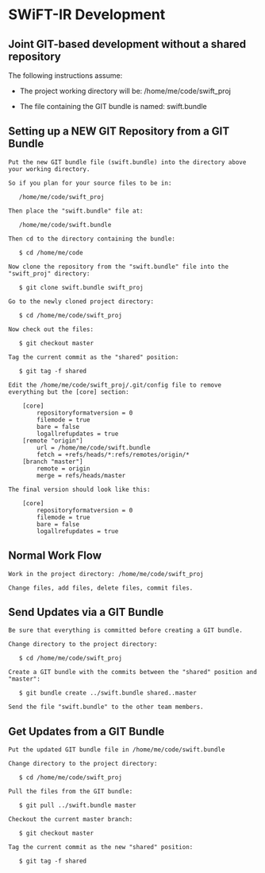 # SWiFT-IR Development

## Joint GIT-based development without a shared repository

The following instructions assume:

 * The project working directory will be: /home/me/code/swift_proj

 * The file containing the GIT bundle is named: swift.bundle


## Setting up a NEW GIT Repository from a GIT Bundle
```
Put the new GIT bundle file (swift.bundle) into the directory above your working directory.

So if you plan for your source files to be in:

   /home/me/code/swift_proj

Then place the "swift.bundle" file at:

   /home/me/code/swift.bundle

Then cd to the directory containing the bundle:

   $ cd /home/me/code

Now clone the repository from the "swift.bundle" file into the "swift_proj" directory:

   $ git clone swift.bundle swift_proj

Go to the newly cloned project directory:

   $ cd /home/me/code/swift_proj

Now check out the files:

   $ git checkout master

Tag the current commit as the "shared" position:

   $ git tag -f shared

Edit the /home/me/code/swift_proj/.git/config file to remove everything but the [core] section:

    [core]
	    repositoryformatversion = 0
	    filemode = true
	    bare = false
	    logallrefupdates = true
    [remote "origin"]
	    url = /home/me/code/swift.bundle
	    fetch = +refs/heads/*:refs/remotes/origin/*
    [branch "master"]
	    remote = origin
	    merge = refs/heads/master

The final version should look like this:

    [core]
	    repositoryformatversion = 0
	    filemode = true
	    bare = false
	    logallrefupdates = true
```



## Normal Work Flow
```
Work in the project directory: /home/me/code/swift_proj

Change files, add files, delete files, commit files.
```



## Send Updates via a GIT Bundle
```
Be sure that everything is committed before creating a GIT bundle.

Change directory to the project directory:

   $ cd /home/me/code/swift_proj

Create a GIT bundle with the commits between the "shared" position and "master":

   $ git bundle create ../swift.bundle shared..master

Send the file "swift.bundle" to the other team members.
```



## Get Updates from a GIT Bundle
```
Put the updated GIT bundle file in /home/me/code/swift.bundle

Change directory to the project directory:

   $ cd /home/me/code/swift_proj

Pull the files from the GIT bundle:

   $ git pull ../swift.bundle master

Checkout the current master branch:

   $ git checkout master

Tag the current commit as the new "shared" position:

   $ git tag -f shared

```

